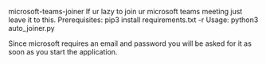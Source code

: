 microsoft-teams-joiner
If ur lazy to join ur microsoft teams meeting just leave it to this.
Prerequisites: pip3 install requirements.txt -r
Usage: python3 auto_joiner.py

Since microsoft requires an email and password you will be asked for it as soon as you start the application.
